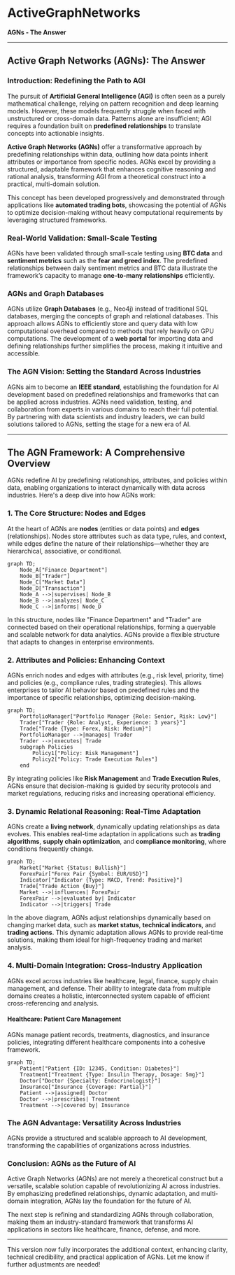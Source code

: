 
# ActiveGraphNetworks  
**AGNs - The Answer**

---

## Active Graph Networks (AGNs): The Answer

### Introduction: Redefining the Path to AGI

The pursuit of **Artificial General Intelligence (AGI)** is often seen as a purely mathematical challenge, relying on pattern recognition and deep learning models. However, these models frequently struggle when faced with unstructured or cross-domain data. Patterns alone are insufficient; AGI requires a foundation built on **predefined relationships** to translate concepts into actionable insights.

**Active Graph Networks (AGNs)** offer a transformative approach by predefining relationships within data, outlining how data points inherit attributes or importance from specific nodes. AGNs excel by providing a structured, adaptable framework that enhances cognitive reasoning and rational analysis, transforming AGI from a theoretical construct into a practical, multi-domain solution.

This concept has been developed progressively and demonstrated through applications like **automated trading bots**, showcasing the potential of AGNs to optimize decision-making without heavy computational requirements by leveraging structured frameworks.

### Real-World Validation: Small-Scale Testing

AGNs have been validated through small-scale testing using **BTC data** and **sentiment metrics** such as the **fear and greed index**. The predefined relationships between daily sentiment metrics and BTC data illustrate the framework’s capacity to manage **one-to-many relationships** efficiently.

### AGNs and Graph Databases

AGNs utilize **Graph Databases** (e.g., Neo4j) instead of traditional SQL databases, merging the concepts of graph and relational databases. This approach allows AGNs to efficiently store and query data with low computational overhead compared to methods that rely heavily on GPU computations. The development of a **web portal** for importing data and defining relationships further simplifies the process, making it intuitive and accessible.

### The AGN Vision: Setting the Standard Across Industries

AGNs aim to become an **IEEE standard**, establishing the foundation for AI development based on predefined relationships and frameworks that can be applied across industries. AGNs need validation, testing, and collaboration from experts in various domains to reach their full potential. By partnering with data scientists and industry leaders, we can build solutions tailored to AGNs, setting the stage for a new era of AI.

---

## The AGN Framework: A Comprehensive Overview

AGNs redefine AI by predefining relationships, attributes, and policies within data, enabling organizations to interact dynamically with data across industries. Here's a deep dive into how AGNs work:

### **1. The Core Structure: Nodes and Edges**

At the heart of AGNs are **nodes** (entities or data points) and **edges** (relationships). Nodes store attributes such as data type, rules, and context, while edges define the nature of their relationships—whether they are hierarchical, associative, or conditional.

```mermaid
graph TD;
    Node_A["Finance Department"]
    Node_B["Trader"]
    Node_C["Market Data"]
    Node_D["Transaction"]
    Node_A -->|supervises| Node_B
    Node_B -->|analyzes| Node_C
    Node_C -->|informs| Node_D
```

In this structure, nodes like "Finance Department" and "Trader" are connected based on their operational relationships, forming a queryable and scalable network for data analytics. AGNs provide a flexible structure that adapts to changes in enterprise environments.

### **2. Attributes and Policies: Enhancing Context**

AGNs enrich nodes and edges with attributes (e.g., risk level, priority, time) and policies (e.g., compliance rules, trading strategies). This allows enterprises to tailor AI behavior based on predefined rules and the importance of specific relationships, optimizing decision-making.

```mermaid
graph TD;
    PortfolioManager["Portfolio Manager {Role: Senior, Risk: Low}"]
    Trader["Trader {Role: Analyst, Experience: 3 years}"]
    Trade["Trade {Type: Forex, Risk: Medium}"]
    PortfolioManager -->|manages| Trader
    Trader -->|executes| Trade
    subgraph Policies
        Policy1["Policy: Risk Management"]
        Policy2["Policy: Trade Execution Rules"]
    end
```

By integrating policies like **Risk Management** and **Trade Execution Rules**, AGNs ensure that decision-making is guided by security protocols and market regulations, reducing risks and increasing operational efficiency.

### **3. Dynamic Relational Reasoning: Real-Time Adaptation**

AGNs create a **living network**, dynamically updating relationships as data evolves. This enables real-time adaptation in applications such as **trading algorithms**, **supply chain optimization**, and **compliance monitoring**, where conditions frequently change.

```mermaid
graph TD;
    Market["Market {Status: Bullish}"]
    ForexPair["Forex Pair {Symbol: EUR/USD}"]
    Indicator["Indicator {Type: MACD, Trend: Positive}"]
    Trade["Trade Action {Buy}"]
    Market -->|influences| ForexPair
    ForexPair -->|evaluated by| Indicator
    Indicator -->|triggers| Trade
```

In the above diagram, AGNs adjust relationships dynamically based on changing market data, such as **market status**, **technical indicators**, and **trading actions**. This dynamic adaptation allows AGNs to provide real-time solutions, making them ideal for high-frequency trading and market analysis.

### **4. Multi-Domain Integration: Cross-Industry Application**

AGNs excel across industries like healthcare, legal, finance, supply chain management, and defense. Their ability to integrate data from multiple domains creates a holistic, interconnected system capable of efficient cross-referencing and analysis.

#### **Healthcare: Patient Care Management**

AGNs manage patient records, treatments, diagnostics, and insurance policies, integrating different healthcare components into a cohesive framework.

```mermaid
graph TD;
    Patient["Patient {ID: 12345, Condition: Diabetes}"]
    Treatment["Treatment {Type: Insulin Therapy, Dosage: 5mg}"]
    Doctor["Doctor {Specialty: Endocrinologist}"]
    Insurance["Insurance {Coverage: Partial}"]
    Patient -->|assigned| Doctor
    Doctor -->|prescribes| Treatment
    Treatment -->|covered by| Insurance
```

### The AGN Advantage: Versatility Across Industries

AGNs provide a structured and scalable approach to AI development, transforming the capabilities of organizations across industries.

### Conclusion: AGNs as the Future of AI

Active Graph Networks (AGNs) are not merely a theoretical construct but a versatile, scalable solution capable of revolutionizing AI across industries. By emphasizing predefined relationships, dynamic adaptation, and multi-domain integration, AGNs lay the foundation for the future of AI.

The next step is refining and standardizing AGNs through collaboration, making them an industry-standard framework that transforms AI applications in sectors like healthcare, finance, defense, and more.

---

This version now fully incorporates the additional context, enhancing clarity, technical credibility, and practical application of AGNs. Let me know if further adjustments are needed!
